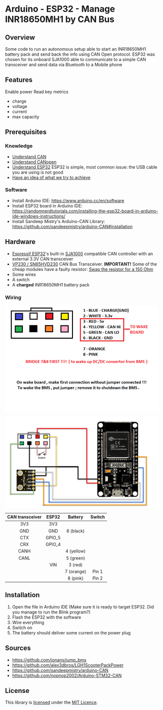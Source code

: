 # Arduino - ESP32 - Manage INR18650MH1 by CAN Bus

## Overview

Some code to run an autonomous setup able to start an INR18650MH1 battery pack and send back the info using CAN Open protocol.
ESP32 was chosen for its onboard SJA1000 able to communicate to a simple CAN transceiver and send data via Bluetooth to a Mobile phone

## Features

Enable power
Read key metrics
* charge
* voltage
* current
* max capacity

## Prerequisites

### Knowledge

* [Understand CAN](https://www.youtube.com/watch?v=FqLDpHsxvf8)
* [Understand CANopen](https://www.youtube.com/watch?v=DlbkWryzJqg)
* [Understand ESP32](https://randomnerdtutorials.com/getting-started-with-esp32/) ESP32 is simple, most common issue: the USB cable you are using is not good
* [Have an idea of what we try to achieve](https://www.youtube.com/watch?v=E87EcLeqIX0)

### Software

* Install Arduino IDE: https://www.arduino.cc/en/software
* Install ESP32 board in Arduino IDE: https://randomnerdtutorials.com/installing-the-esp32-board-in-arduino-ide-windows-instructions/
* Install Sandeep Mistry's Arduino-CAN Library: https://github.com/sandeepmistry/arduino-CAN#installation

## Hardware

* [Espressif ESP32](http://espressif.com/en/products/hardware/esp32/overview)'s built-in [SJA1000](https://www.nxp.com/products/analog/interfaces/in-vehicle-network/can-transceiver-and-controllers/stand-alone-can-controller:SJA1000T) compatible CAN controller with an external 3.3V CAN transceiver
* [VP230 / SN65HVD230](https://www.openimpulse.com/blog/products-page/product-category/sn65hvd230-can-bus-transceiver-module) CAN Bus Transceiver. **IMPORTANT!** Some of the cheap modules have a faulty resistor: [Swap the resistor for a 150 Ohm](https://github.com/nopnop2002/Arduino-STM32-CAN#troubleshooting)
* Some wires
* A switch
* A **charged** INR18650MH1 battery pack 

### Wiring

![Battery plug](images/JUMP_Battery_CON.png)

![Schematics](images/Schematics.png)

| CAN transceiver | ESP32 | Battery | Switch |
| :-------------: | :---: | :---: | :---: |
| 3V3 | 3V3 |
| GND | GND | 6 (black) | |
| CTX | GPIO_5 | | |
| CRX | GPIO_4 | | |
| CANH | | 4 (yellow) | |
| CANL | | 5 (green) | |
| | VIN | 3 (red) | |
| | | 7 (orange) | Pin 1 |
| | | 8 (pink) | Pin 2 |

## Installation

1. Open the file in Arduino IDE (Make sure it is ready to target ESP32. Did you manage to run the Blink program?)
2. Flash the ESP32 with the software
3. Wire everything
4. Switch on
5. The battery should deliver some current on the power plug

## Sources

* https://github.com/jonans/jump_bms
* https://github.com/alex3dbros/LGH1ScooterPackPower
* https://github.com/sandeepmistry/arduino-CAN
* https://github.com/nopnop2002/Arduino-STM32-CAN

## License

This library is [licensed](LICENSE) under the [MIT Licence](http://en.wikipedia.org/wiki/MIT_License).

